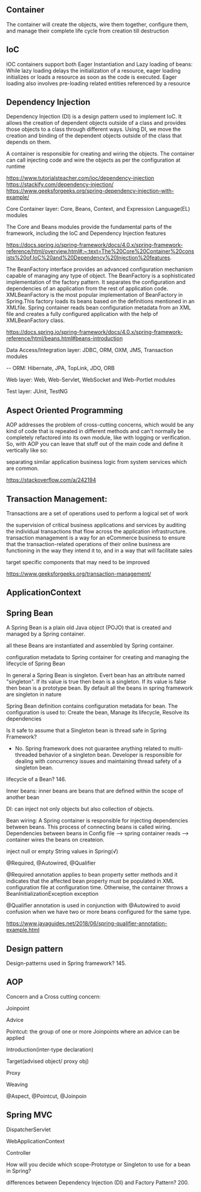 ## Container

The container will create the objects, wire them together, configure them, and manage their complete life cycle from creation till destruction


## IoC

IOC containers support both Eager Instantiation and Lazy loading of beans:  While lazy loading delays the initialization of a resource, eager loading initializes or loads a resource as soon as the code is executed. Eager loading also involves pre-loading related entities referenced by a resource

## Dependency Injection

Dependency Injection (DI) is a design pattern used to implement IoC. It allows the creation of dependent objects outside of a class and provides those objects to a class through different ways. Using DI, we move the creation and binding of the dependent objects outside of the class that depends on them.

A container is responsible for creating and wiring the objects. The container can call injecting code and wire the objects as per the configuration at runtime

https://www.tutorialsteacher.com/ioc/dependency-injection
https://stackify.com/dependency-injection/ 
https://www.geeksforgeeks.org/spring-dependency-injection-with-example/


Core Container layer: Core, Beans, Context, and Expression Language(EL) modules

The Core and Beans modules provide the fundamental parts of the framework, including the IoC and Dependency Injection features

https://docs.spring.io/spring-framework/docs/4.0.x/spring-framework-reference/html/overview.html#:~:text=The%20Core%20Container%20consists%20of,IoC%20and%20Dependency%20Injection%20features. 

The BeanFactory interface provides an advanced configuration mechanism capable of managing any type of object. 
The BeanFactory is a sophisticated implementation of the factory pattern.
It separates the configuration and dependencies of an application from the rest of application code.
XMLBeanFactory is the most popular implementation of BeanFactory in Spring.This factory loads its beans based on the definitions mentioned in an XMLfile. 
Spring container reads bean configuration metadata from an XML file and creates a fully configured application with the help of XMLBeanFactory class.

https://docs.spring.io/spring-framework/docs/4.0.x/spring-framework-reference/html/beans.html#beans-introduction

Data Access/Integration layer: JDBC, ORM, OXM, JMS, Transaction modules

-- ORM: Hibernate, JPA, TopLink, JDO, ORB

Web layer: Web, Web-Servlet, WebSocket and Web-Portlet modules

Test layer: JUnit, TestNG

## Aspect Oriented Programming

AOP addresses the problem of cross-cutting concerns, which would be any kind of code that is repeated in different methods and can't normally be completely refactored into its own module, like with logging or verification. So, with AOP you can leave that stuff out of the main code and define it vertically like so:

separating similar application business logic from system services which are common.

https://stackoverflow.com/a/242194

## Transaction Management:

Transactions are a set of operations used to perform a logical set of work

the supervision of critical business applications and services by auditing the individual transactions that flow across the application infrastructure. <br>
transaction management is a way for an eCommerce business to ensure that the transaction-related operations of their online business are functioning in the way they intend it to, and in a way that will facilitate sales

target specific components that may need to be improved


https://www.geeksforgeeks.org/transaction-management/

## ApplicationContext



## Spring Bean
A Spring Bean is a plain old Java object (POJO) that is created and managed by a Spring container. 

all these Beans are instantiated and assembled by Spring container.

configuration metadata to Spring container for creating and managing the lifecycle of Spring Bean

In general a Spring Bean is singleton. Evert bean has an attribute named "singleton". If its value is true then bean is a singleton. If its value is false then bean is a prototype bean. By default all the beans in spring framework are singleton in nature

Spring Bean definition contains configuration metadata for bean. The configuration is used to: Create the bean, Manage its lifecycle, Resolve its dependencies

Is it safe to assume that a Singleton bean is thread safe in Spring Framework?
- No. Spring framework does not guarantee anything related to multi-threaded behavior of a singleton bean. Developer is responsible for dealing with concurrency issues and maintaining thread safety of a singleton bean.

lifecycle of a Bean? 146.

Inner beans: inner beans are beans that are defined within the scope of another bean

DI: can inject not only objects but also collection of objects.

Bean wiring:  A Spring container is responsible for injecting dependencies between beans. This process of connecting beans is called wiring.  Dependencies between beans in Config file --> spring container reads --> container wires the beans on createion.

inject null or empty String values in Spring(√)

@Required, @Autowired, @Qualifier

@Required annotation applies to bean property setter methods and it indicates that the affected bean property must be populated in XML configuration file at configuration time. Otherwise, the container throws a BeanInitializationException exception

@Qualifier annotation is used in conjunction with @Autowired to avoid confusion when we have two or more beans configured for the same type.

https://www.javaguides.net/2018/06/spring-qualifier-annotation-example.html


## Design pattern

Design-patterns used in Spring framework? 145.


## AOP

Concern and a Cross cutting concern: 

Joinpoint

Advice

Pointcut: the group of one or more Joinpoints where an advice can be applied

Introduction(inter-type declaration)

Target(advised object/ proxy obj)

Proxy

Weaving

@Aspect, @Pointcut, @Joinpoin


## Spring MVC

DispatcherServlet

WebApplicationContext

Controller

How will you decide which scope-Prototype or Singleton to use for a bean in Spring?

differences between Dependency Injection (DI) and Factory Pattern? 200.